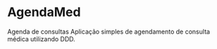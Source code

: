# AgendaMed
Agenda de consultas
Aplicação simples de agendamento de consulta médica utilizando DDD.
